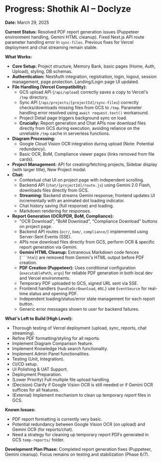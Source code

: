 # Progress: Shothik AI – Doclyze

**Date:** March 29, 2025

**Current Status:** Resolved PDF report generation issues (Puppeteer environment handling, Gemini HTML cleanup). Fixed Next.js API route parameter handling error in `sync-files`. Previous fixes for Vercel deployment and chat streaming remain stable.

**What Works:**
-   **Core Setup:** Project structure, Memory Bank, basic pages (Home, Auth, Upload), styling, DB schemas.
-   **Authentication:** NextAuth integration, registration, login, logout, session management, page protection. Landing/Login page UI updated.
-   **File Handling (Vercel Compatibility):**
    -   GCS upload API (`/api/upload`) correctly saves a copy to Vercel's `/tmp` directory.
    -   Sync API (`/api/projects/[projectId]/sync-files`) correctly checks/downloads missing files from GCS to `/tmp`. Parameter handling error resolved using `await request.text()` workaround.
    -   Project Detail page triggers background sync on load.
    -   **Crucially:** Report generation and Chat APIs now download files directly from GCS during execution, avoiding reliance on the unreliable `/tmp` cache in serverless functions.
-   **Diagram Processing:**
    -   Google Cloud Vision OCR integration during upload (Note: Potential redundancy).
    -   Basic OCR, BoM, Compliance viewer pages (links removed from file cards).
-   **Project Management:** API for creating/fetching projects, Sidebar display (with larger title), New Project modal.
-   **Chat:**
    -   Contextual chat UI on project page with independent scrolling.
    -   Backend API (`chat/[projectId]/route.js`) using Gemini 2.0 Flash, downloads files directly from GCS.
    -   **Streaming:** Backend streams Gemini response; frontend updates UI incrementally with an animated dot loading indicator.
    -   Chat history saving (full response) and loading.
    -   Markdown rendering for responses.
-   **Report Generation (OCR/PDR, BoM, Compliance):**
    -   "OCR Download", "BoM Download", "Compliance Download" buttons on project page.
    -   Backend API routes (`ocr/`, `bom/`, `compliance/`) implemented using Server-Sent Events (SSE).
    -   APIs now download files directly from GCS, perform OCR & specific report generation via Gemini.
    -   **Gemini HTML Cleanup:** Extraneous Markdown code fences (` ```html `) are removed from Gemini's HTML output before PDF creation.
    -   **PDF Creation (Puppeteer):** Uses conditional configuration (`executablePath`, `args`) for reliable PDF generation in both local dev and Vercel environments.
    -   Temporary PDF uploaded to GCS, signed URL sent via SSE.
    -   Frontend handlers (`handleOcrDownload`, etc.) use `EventSource` for real-time status and opening PDF.
    -   Independent loading/status/error state management for each report button.
    -   Generic error messages shown to user for backend failures.

**What's Left to Build (High Level):**
-   Thorough testing of Vercel deployment (upload, sync, reports, chat streaming).
-   Refine PDF formatting/styling for all reports.
-   Implement Diagram Comparison feature.
-   Implement Knowledge Hub search functionality.
-   Implement Admin Panel functionalities.
-   Testing (Unit, Integration).
-   CI/CD setup.
-   UI Polishing & UAT Support.
-   Deployment Preparation.
-   (Lower Priority) Full multiple file upload handling.
-   (Decision) Clarify if Google Vision OCR is still needed or if Gemini OCR suffices for all features.
-   (External) Implement mechanism to clean up temporary *report* files in GCS.

**Known Issues:**
-   PDF report formatting is currently very basic.
-   Potential redundancy between Google Vision OCR (on upload) and Gemini OCR (for reports/chat).
-   Need a strategy for cleaning up temporary report PDFs generated in GCS `temp-reports/` folder.

**Development Plan Phase:** Completed report generation fixes (Puppeteer, Gemini cleanup). Focus remains on testing and stabilization (Phase 6/7).
